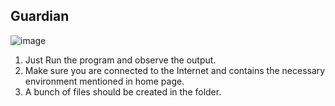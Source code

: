 ## Guardian


![image](https://user-images.githubusercontent.com/47721834/147850632-1af3afde-1b49-4abf-9cc3-97b882314db4.png)


1. Just Run the program and observe the output.
2. Make sure you are connected to the Internet and contains the necessary environment mentioned in home page.
3. A bunch of files should be created in the folder.
